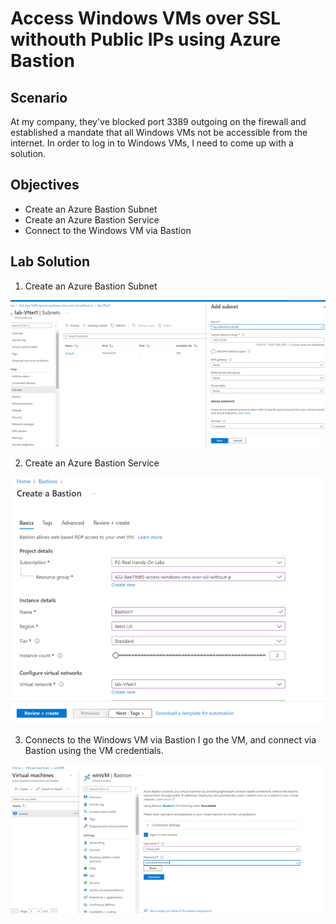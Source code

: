 # Access Windows VMs over SSL withouth Public IPs using Azure Bastion

## Scenario

At my company, they've blocked port 3389 outgoing on the firewall and established a mandate that all Windows VMs not be accessible from the internet. In order to log in
to Windows VMs, I need to come up with a solution.

## Objectives

- Create an Azure Bastion Subnet
- Create an Azure Bastion Service
- Connect to the Windows VM via Bastion

## Lab Solution

1.	Create an Azure Bastion Subnet

![](../../Images/Lab-16/Imagen1.png/)

2.	Create an Azure Bastion Service

![](../../Images/Lab-16/Imagen2.png/)

3.	Connects to the Windows VM via Bastion
I go the VM, and connect via Bastion using the VM credentials.

![](../../Images/Lab-16/Imagen3.png/)

